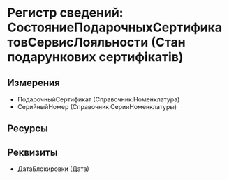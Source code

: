 ﻿# Регистр сведений: СостояниеПодарочныхСертификатовСервисЛояльности (Стан подарункових сертифікатів)

## Измерения

- ПодарочныйСертификат (Справочник.Номенклатура)
- СерийныйНомер (Справочник.СерииНоменклатуры)

## Ресурсы


## Реквизиты

- ДатаБлокировки (Дата)

